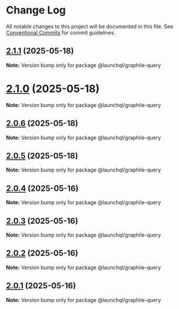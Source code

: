 # Change Log

All notable changes to this project will be documented in this file.
See [Conventional Commits](https://conventionalcommits.org) for commit guidelines.

## [2.1.1](https://github.com/launchql/launchql/compare/@launchql/graphile-query@2.1.0...@launchql/graphile-query@2.1.1) (2025-05-18)

**Note:** Version bump only for package @launchql/graphile-query





# [2.1.0](https://github.com/launchql/launchql/compare/@launchql/graphile-query@2.0.6...@launchql/graphile-query@2.1.0) (2025-05-18)

**Note:** Version bump only for package @launchql/graphile-query





## [2.0.6](https://github.com/launchql/launchql/compare/@launchql/graphile-query@2.0.5...@launchql/graphile-query@2.0.6) (2025-05-18)

**Note:** Version bump only for package @launchql/graphile-query





## [2.0.5](https://github.com/launchql/launchql/compare/@launchql/graphile-query@2.0.4...@launchql/graphile-query@2.0.5) (2025-05-18)

**Note:** Version bump only for package @launchql/graphile-query





## [2.0.4](https://github.com/launchql/launchql/compare/@launchql/graphile-query@2.0.3...@launchql/graphile-query@2.0.4) (2025-05-16)

**Note:** Version bump only for package @launchql/graphile-query





## [2.0.3](https://github.com/launchql/launchql/compare/@launchql/graphile-query@2.0.2...@launchql/graphile-query@2.0.3) (2025-05-16)

**Note:** Version bump only for package @launchql/graphile-query





## [2.0.2](https://github.com/launchql/launchql/compare/@launchql/graphile-query@2.0.1...@launchql/graphile-query@2.0.2) (2025-05-16)

**Note:** Version bump only for package @launchql/graphile-query





## [2.0.1](https://github.com/launchql/launchql/compare/@launchql/graphile-query@1.1.0...@launchql/graphile-query@2.0.1) (2025-05-16)

**Note:** Version bump only for package @launchql/graphile-query
